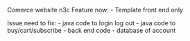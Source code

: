 Comerce website n3c
Feature now:
    - Template front end only


Issue need to fix:
     - java code to login log out
     - java code to buy/cart/subscribe
     - back end code
     - database of account
